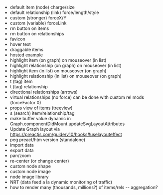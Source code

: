 - default item (node) charge/size
- default relationship (link) force/length/style
- custom (stronger) forceX/Y
- custom (variable) forceLink
- rm button on items
- rm button on relationships
- favicon
- hover text
- draggable items
- hosted example
- highlight item (on graph) on mouseover (in list)
- highlight relationship (on graph) on mouseover (in list)
- highlight item (in list) on mouseover (on graph)
- highlight relationship (in list) on mouseover (on graph)
- t (tag) item
- t (tag) relationship
- directional relationships (arrows)
- virtual relationships (no force) can be done with custom rel mods (forceFactor 0)
- props view of items (treeview)
- s (search) item/relationship/tag
- make buffer value dynamic in Graph.componentDidMount.updateSvgLayoutAttributes
- Update Graph layout via https://preactjs.com/guide/v10/hooks#uselayouteffect
- peg preact/htm version (standalone)
- import data
- export data
- pan/zoom
- re-center (or change center)
- custom node shape
- custom node image
- node image library
- NRT (data feed a la dynamic monitoring of traffic)
- how to render many (thousands, millions?) of items/rels -- aggregation?